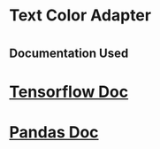 # <h1>Text Color Adapter </h1>

# <h2> Documentation Used </h2>
# [Tensorflow Doc](https://www.tensorflow.org/tutorials/keras/regression)
# [Pandas Doc](https://pandas.pydata.org/docs/)
